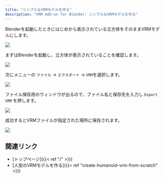 ```yaml
---
title: "シンプルなVRMモデルを作る"
description: "VRM Add-on for Blender: シンプルなVRMモデルを作る"
---
```


Blenderを起動したときにはじめから表示されている立方体をそのままVRMモデルにします。

<img src="../../images/simple.gif">

まずはBlenderを起動し、立方体が表示されていることを確認します。

<img src="../images/simple1.png">

次にメニューの `ファイル` → `エクスポート` → `VRM`を選択します。

<img src="../images/simple2.png">

ファイル保存用のウィンドウが出るので、ファイル名と保存先を入力し `Export VRM` を押します。

<img src="../images/simple3.png">

成功するとVRMファイルが指定された場所に保存されます。

<img src="../../images/simple.gif">

## 関連リンク

- [トップページ]({{< ref "/" >}})
- [人型のVRMモデルを作る]({{< ref "create-humanoid-vrm-from-scratch" >}})
